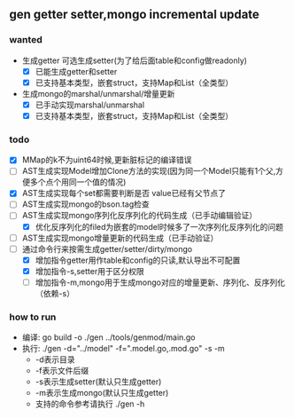 ## gen getter setter,mongo incremental update
### wanted
- 生成getter 可选生成setter(为了给后面table和config做readonly)
    - [X] 已能生成getter和setter
    - [X] 已支持基本类型，嵌套struct，支持Map和List（全类型）
- 生成mongo的marshal/unmarshal/增量更新
    - [X] 已手动实现marshal/unmarshal
    - [X] 已支持基本类型，嵌套struct，支持Map和List（全类型）

### todo
- [X] MMap的k不为uint64时候,更新脏标记的编译错误
- [ ] AST生成实现Model增加Clone方法的实现(因为同一个Model只能有1个父,方便多个点个用同一个值的情况)
- [X] AST生成实现每个set都需要判断是否 value已经有父节点了
- [ ] AST生成实现mongo的bson.tag检查
- [ ] AST生成实现mongo序列化反序列化的代码生成（已手动编辑验证）
    - [X] 优化反序列化的filed为嵌套的model时候多了一次序列化反序列化的问题
- [ ] AST生成实现mongo增量更新的代码生成（已手动验证）
- [ ] 通过命令行来按需生成getter/setter/dirty/mongo
    - [X] 增加指令getter用作table和config的只读,默认导出不可配置
    - [X] 增加指令-s,setter用于区分权限
    - [ ] 增加指令-m,mongo用于生成mongo对应的增量更新、序列化、反序列化（依赖-s）

### how to run
- 编译: go build -o ./gen ../tools/genmod/main.go
- 执行: ./gen -d="../model" -f=".model.go,.mod.go" -s -m
    - -d表示目录
    - -f表示文件后缀
    - -s表示生成setter(默认只生成getter)
    - -m表示生成mongo(默认只生成getter)
    - 支持的命令参考请执行 ./gen -h
